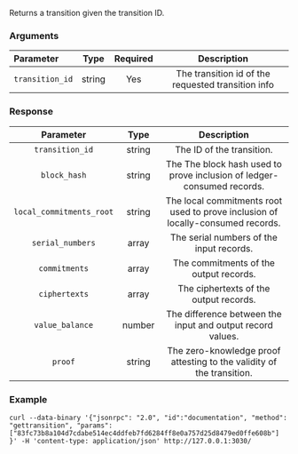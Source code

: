Returns a transition given the transition ID.

### Arguments

|    Parameter    |  Type  | Required |                     Description                    |
|:--------------- |:------:|:--------:|:--------------------------------------------------:|
| `transition_id` | string |    Yes   | The transition id of the requested transition info |

### Response

|         Parameter        |  Type  |                                   Description                                   |
|:------------------------:|:------:|:-------------------------------------------------------------------------------:|
| `transition_id`          | string | The ID of the transition.                                                       |
| `block_hash`             | string | The The block hash used to prove inclusion of ledger-consumed records.          | 
| `local_commitments_root` | string | The local commitments root used to prove inclusion of locally-consumed records. |
| `serial_numbers`         | array  | The serial numbers of the input records.                                        |
| `commitments`            | array  | The commitments of the output records.                                          |
| `ciphertexts`            | array  | The ciphertexts of the output records.                                          |
| `value_balance`          | number | The difference between the input and output record values.                      |
| `proof`                  | string | The zero-knowledge proof attesting to the validity of the transition.           |

### Example
```ignore
curl --data-binary '{"jsonrpc": "2.0", "id":"documentation", "method": "gettransition", "params": ["83fc73b8a104d7cdabe514ec4ddfeb7fd6284ff8e0a757d25d8479ed0ffe608b"] }' -H 'content-type: application/json' http://127.0.0.1:3030/
```
